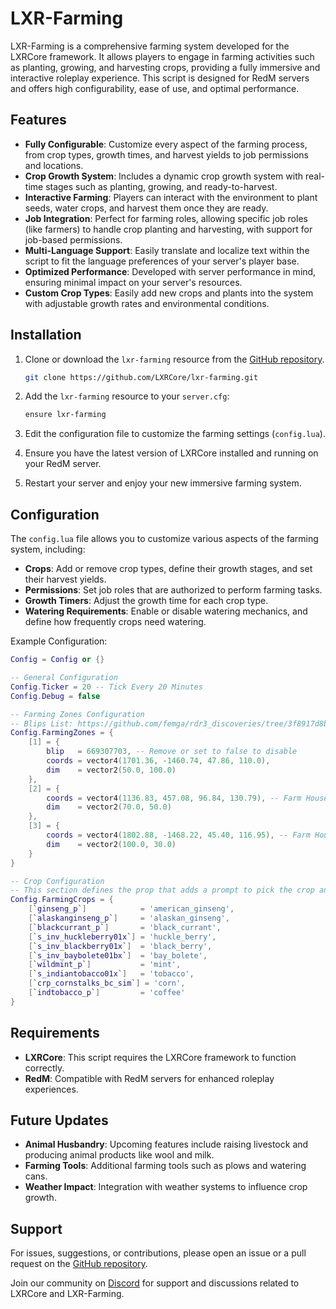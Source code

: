 # LXR-Farming

LXR-Farming is a comprehensive farming system developed for the LXRCore framework. It allows players to engage in farming activities such as planting, growing, and harvesting crops, providing a fully immersive and interactive roleplay experience. This script is designed for RedM servers and offers high configurability, ease of use, and optimal performance.

## Features

- **Fully Configurable**: Customize every aspect of the farming process, from crop types, growth times, and harvest yields to job permissions and locations.
- **Crop Growth System**: Includes a dynamic crop growth system with real-time stages such as planting, growing, and ready-to-harvest.
- **Interactive Farming**: Players can interact with the environment to plant seeds, water crops, and harvest them once they are ready.
- **Job Integration**: Perfect for farming roles, allowing specific job roles (like farmers) to handle crop planting and harvesting, with support for job-based permissions.
- **Multi-Language Support**: Easily translate and localize text within the script to fit the language preferences of your server's player base.
- **Optimized Performance**: Developed with server performance in mind, ensuring minimal impact on your server's resources.
- **Custom Crop Types**: Easily add new crops and plants into the system with adjustable growth rates and environmental conditions.
  
## Installation

1. Clone or download the `lxr-farming` resource from the [GitHub repository](https://github.com/LXRCore/lxr-farming).
   
   ```bash
   git clone https://github.com/LXRCore/lxr-farming.git
   ```

2. Add the `lxr-farming` resource to your `server.cfg`:

   ```bash
   ensure lxr-farming
   ```

3. Edit the configuration file to customize the farming settings (`config.lua`).

4. Ensure you have the latest version of LXRCore installed and running on your RedM server.

5. Restart your server and enjoy your new immersive farming system.

## Configuration

The `config.lua` file allows you to customize various aspects of the farming system, including:

- **Crops**: Add or remove crop types, define their growth stages, and set their harvest yields.
- **Permissions**: Set job roles that are authorized to perform farming tasks.
- **Growth Timers**: Adjust the growth time for each crop type.
- **Watering Requirements**: Enable or disable watering mechanics, and define how frequently crops need watering.

Example Configuration:

```lua
Config = Config or {}

-- General Configuration
Config.Ticker = 20 -- Tick Every 20 Minutes
Config.Debug = false

-- Farming Zones Configuration
-- Blips List: https://github.com/femga/rdr3_discoveries/tree/3f8917d8b581736548387d3296aa6288b5168869/useful_info_from_rpfs/textures/blips
Config.FarmingZones = {
    [1] = {
        blip   = 669307703, -- Remove or set to false to disable
        coords = vector4(1701.36, -1460.74, 47.86, 110.0),
        dim    = vector2(50.0, 100.0)
    },
    [2] = {
        coords = vector4(1136.83, 457.08, 96.84, 130.79), -- Farm House
        dim    = vector2(70.0, 50.0)
    },
    [3] = {
        coords = vector4(1802.88, -1468.22, 45.40, 116.95), -- Farm House
        dim    = vector2(100.0, 30.0)
    }
}

-- Crop Configuration
-- This section defines the prop that adds a prompt to pick the crop and the item to receive once picked
Config.FarmingCrops = {
    [`ginseng_p`]            = 'american_ginseng',
    [`alaskanginseng_p`]     = 'alaskan_ginseng',
    [`blackcurrant_p`]       = 'black_currant',
    [`s_inv_huckleberry01x`] = 'huckle_berry',
    [`s_inv_blackberry01x`]  = 'black_berry',
    [`s_inv_baybolete01bx`]  = 'bay_bolete',
    [`wildmint_p`]           = 'mint',
    [`s_indiantobacco01x`]   = 'tobacco',
    [`crp_cornstalks_bc_sim`] = 'corn',
    [`indtobacco_p`]         = 'coffee'
}

```

## Requirements

- **LXRCore**: This script requires the LXRCore framework to function correctly.
- **RedM**: Compatible with RedM servers for enhanced roleplay experiences.

## Future Updates

- **Animal Husbandry**: Upcoming features include raising livestock and producing animal products like wool and milk.
- **Farming Tools**: Additional farming tools such as plows and watering cans.
- **Weather Impact**: Integration with weather systems to influence crop growth.

## Support

For issues, suggestions, or contributions, please open an issue or a pull request on the [GitHub repository](https://github.com/LXRCore/lxr-farming).

Join our community on [Discord](https://discord.gg/5DGEv4kK7Q) for support and discussions related to LXRCore and LXR-Farming.

